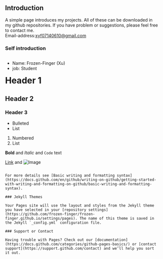 ## Introduction
A simple page introduces my projects. All of these can be downloaded in my github repositories.
If you have problem or suggestions, please feel free to contact me.<br>
Email-address:<a href="mailto:xyf07140610@gmail.com">xyf07140610@gmail.com</a>

### Self introduction
<div style='float:left;width:100%;margin:auto'>
  <ul>
    <li>Name: Frozen-Finger (Xu)</li>
    <li>job: Student</li>
  </ul>
</div>

# Header 1
## Header 2
### Header 3

- Bulleted
- List

1. Numbered
2. List

**Bold** and _Italic_ and `Code` text

[Link](url) and ![Image](src)
```

For more details see [Basic writing and formatting syntax](https://docs.github.com/en/github/writing-on-github/getting-started-with-writing-and-formatting-on-github/basic-writing-and-formatting-syntax).

### Jekyll Themes

Your Pages site will use the layout and styles from the Jekyll theme you have selected in your [repository settings](https://github.com/frozen-finger/frozen-finger.github.io/settings/pages). The name of this theme is saved in the Jekyll `_config.yml` configuration file.

### Support or Contact

Having trouble with Pages? Check out our [documentation](https://docs.github.com/categories/github-pages-basics/) or [contact support](https://support.github.com/contact) and we’ll help you sort it out.
